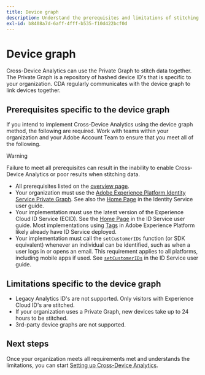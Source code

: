 ```yaml
---
title: Device graph
description: Understand the prerequisites and limitations of stitching data using the device graph.
exl-id: b8408a7d-6aff-4fff-b535-f10d422bcf0d
---
```

# Device graph

Cross-Device Analytics can use the Private Graph to stitch data together. The Private Graph is a repository of hashed device ID's that is specific to your organization. CDA regularly communicates with the device graph to link devices together.

## Prerequisites specific to the device graph

If you intend to implement Cross-Device Analytics using the device graph method, the following are required. Work with teams within your organization and your Adobe Account Team to ensure that you meet all of the following.

>[!WARNING]
>
>Failure to meet all prerequisites can result in the inability to enable Cross-Device Analytics or poor results when stitching data.

* All prerequisites listed on the [overview page](overview.md).
* Your organization must use the [Adobe Experience Platform Identity Service Private Graph](https://business.adobe.com/products/experience-platform/identity-service.html). See also the [Home Page](https://experienceleague.adobe.com/docs/experience-platform/identity/home.html) in the Identity Service user guide.
* Your implementation must use the latest version of the Experience Cloud ID Service (ECID). See the [Home Page](https://experienceleague.adobe.com/docs/id-service/using/home.html) in the ID Service user guide. Most implementations using [Tags](https://experienceleague.adobe.com/docs/experience-platform/tags/home.html) in Adobe Experience Platform likely already have ID Service deployed.
* Your implementation must call the `setCustomerIDs` function (or SDK equivalent) whenever an individual can be identified, such as when a user logs in or opens an email. This requirement applies to all platforms, including mobile apps if used. See [`setCustomerIDs`](https://experienceleague.adobe.com/docs/id-service/using/id-service-api/methods/setcustomerids.html) in the ID Service user guide.

## Limitations specific to the device graph

* Legacy Analytics ID's are not supported. Only visitors with Experience Cloud ID's are stitched.
* If your organization uses a Private Graph, new devices take up to 24 hours to be stitched. 
* 3rd-party device graphs are not supported.

## Next steps

Once your organization meets all requirements met and understands the limitations, you can start [Setting up Cross-Device Analytics](setup.md).
